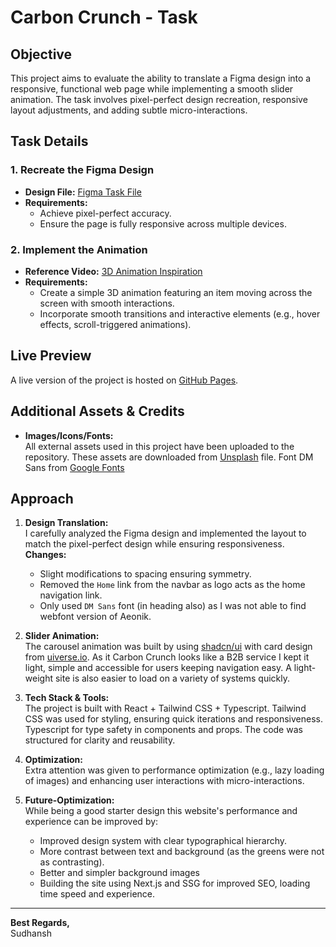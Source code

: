 # Carbon Crunch - Task

## Objective

This project aims to evaluate the ability to translate a Figma design into a responsive, functional web page while implementing a smooth slider animation. The task involves pixel-perfect design recreation, responsive layout adjustments, and adding subtle micro-interactions.

## Task Details

### 1. Recreate the Figma Design

- **Design File:** [Figma Task File](https://www.figma.com/design/mvr8LtX9LWOdTtX1Kco6pN/Task-File---4?node-id=0-1&t=WZ9qJ6dgNBSKNSXw-1)
- **Requirements:**
  - Achieve pixel-perfect accuracy.
  - Ensure the page is fully responsive across multiple devices.

### 2. Implement the Animation

- **Reference Video:** [3D Animation Inspiration](https://www.youtube.com/watch?v=m8Kd35nyuzw)
- **Requirements:**
  - Create a simple 3D animation featuring an item moving across the screen with smooth interactions.
  - Incorporate smooth transitions and interactive elements (e.g., hover effects, scroll-triggered animations).

## Live Preview

A live version of the project is hosted on [GitHub Pages](https://your-live-preview-link.com).

## Additional Assets & Credits

- **Images/Icons/Fonts:**  
  All external assets used in this project have been uploaded to the repository. These assets are downloaded from [Unsplash](https://unsplash.com/) file. Font DM Sans from [Google Fonts](https://fonts.google.com/specimen/DM+Sans)

## Approach

1. **Design Translation:**  
   I carefully analyzed the Figma design and implemented the layout to match the pixel-perfect design while ensuring responsiveness.
   **Changes:**

   - Slight modifications to spacing ensuring symmetry.
   - Removed the `Home` link from the navbar as logo acts as the home navigation link.
   - Only used `DM Sans` font (in heading also) as I was not able to find webfont version of Aeonik.

2. **Slider Animation:**  
   The carousel animation was built by using [shadcn/ui](https://ui.shadcn.com/) with card design from [uiverse.io](https://uiverse.io/Javierrocadev/brown-kangaroo-82). As it Carbon Crunch looks like a B2B service I kept it light, simple and accessible for users keeping navigation easy. A light-weight site is also easier to load on a variety of systems quickly.

3. **Tech Stack & Tools:**  
   The project is built with React + Tailwind CSS + Typescript. Tailwind CSS was used for styling, ensuring quick iterations and responsiveness. Typescript for type safety in components and props. The code was structured for clarity and reusability.

4. **Optimization:**  
   Extra attention was given to performance optimization (e.g., lazy loading of images) and enhancing user interactions with micro-interactions.

5. **Future-Optimization:**  
   While being a good starter design this website's performance and experience can be improved by:
   - Improved design system with clear typographical hierarchy.
   - More contrast between text and background (as the greens were not as contrasting).
   - Better and simpler background images
   - Building the site using Next.js and SSG for improved SEO, loading time speed and experience.

---

**Best Regards,**  
Sudhansh
